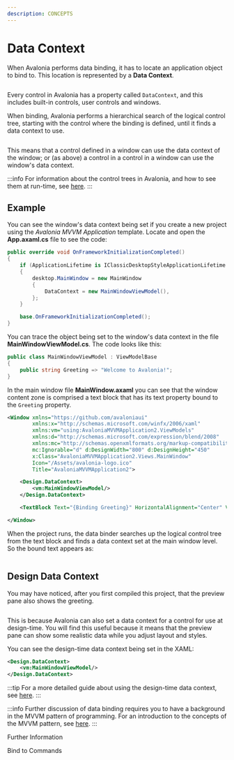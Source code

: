 ```yaml
---
description: CONCEPTS
---
```


# Data Context

When Avalonia performs data binding, it has to locate an application object to bind to. This location is represented by a **Data Context**.

<img src="/img/gitbook-import/assets/image (56).png" alt=""/>

Every control in Avalonia has a property called `DataContext`, and this includes built-in controls, user controls and windows.&#x20;

When binding, Avalonia performs a hierarchical search of the logical control tree, starting with the control where the binding is defined, until it finds a data context to use.&#x20;

<img src="/img/gitbook-import/assets/image (62).png" alt=""/>

This means that a control defined in a window can use the data context of the window; or (as above) a control in a control in a window can use the window's data context.

:::info
For information about the control trees in Avalonia, and how to see them at run-time, see [here](../../../concepts/control-trees).
:::

## Example

You can see the window's data context being set if you create a new project using the _Avalonia MVVM Application_ template. Locate and open the **App.axaml.cs** file to see the code:

```csharp
public override void OnFrameworkInitializationCompleted()
{
    if (ApplicationLifetime is IClassicDesktopStyleApplicationLifetime desktop)
    {
        desktop.MainWindow = new MainWindow
        {
            DataContext = new MainWindowViewModel(),
        };
    }

    base.OnFrameworkInitializationCompleted();
}
```

You can trace the object being set to the window's data context in the file **MainWindowViewModel.cs**. The code looks like this:

```csharp
public class MainWindowViewModel : ViewModelBase
{
    public string Greeting => "Welcome to Avalonia!";
}
```

In the main window file **MainWindow.axaml** you can see that the window content zone is comprised a text block that has its text property bound to the `Greeting` property.

```xml
<Window xmlns="https://github.com/avaloniaui"
        xmlns:x="http://schemas.microsoft.com/winfx/2006/xaml"
        xmlns:vm="using:AvaloniaMVVMApplication2.ViewModels"
        xmlns:d="http://schemas.microsoft.com/expression/blend/2008"
        xmlns:mc="http://schemas.openxmlformats.org/markup-compatibility/2006"
        mc:Ignorable="d" d:DesignWidth="800" d:DesignHeight="450"
        x:Class="AvaloniaMVVMApplication2.Views.MainWindow"
        Icon="/Assets/avalonia-logo.ico"
        Title="AvaloniaMVVMApplication2">

    <Design.DataContext>
        <vm:MainWindowViewModel/>
    </Design.DataContext>

    <TextBlock Text="{Binding Greeting}" HorizontalAlignment="Center" VerticalAlignment="Center"/>

</Window>
```

When the project runs, the data binder searches up the logical control tree from the text block and finds a data context set at the main window level. So the bound text appears as:

<img src="/img/gitbook-import/assets/image (20) (2).png" alt=""/>

## Design Data Context

You may have noticed, after you first compiled this project, that the preview pane also shows the greeting.

<img src="/img/gitbook-import/assets/image (40) (1).png" alt=""/>

This is because Avalonia can also set a data context for a control for use at design-time. You will find this useful because it means that the preview pane can show some realistic data while you adjust layout and styles.

You can see the design-time data context being set in the XAML:

```xml
<Design.DataContext>
    <vm:MainWindowViewModel/>
</Design.DataContext>
```

:::tip
For a more detailed guide about using the design-time data context, see [here](../../../guides/implementation-guides/how-to-use-design-time-data.md).
:::

:::info
Further discussion of data binding requires you to have a background in the MVVM pattern of programming. For an introduction to the concepts of the MVVM pattern, see [here](../../../concepts/the-mvvm-pattern).
:::

Further Information

Bind to Commands

